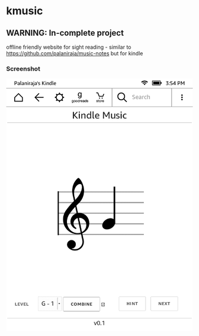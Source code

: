 # kmusic

## WARNING: In-complete project

offline friendly website for sight reading - similar to https://github.com/palaniraja/music-notes but for kindle


### Screenshot
![screenshot](docs/screenshots/screenshot.png)